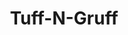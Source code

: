 ---
pid: ch966
title: Tuff-N-Gruff
location_transcription: 30th st. station
coordinates: "[-75.183253783023, 39.955049984886]"
zipcode: '55414'
gen_neighborhood: 
neighborhood: 
outside_phl: 'Minneapolis MN '
age: '31'
age_range: 30-39
instagram: 
image_file_name: ch_966.jpg
proposal_transcription: Monument to Northeast style grittiness. Tough exterior with
  character underneath.
topic: Environment,Neighborhoods
topic_summary: 0, 0, 0
type: Other No Form
keywords_other: 
credit: Jim
image_labels: 
twitter: 
facebook: 
permalink: "/monuments/ch966/"
layout: item-page
---
